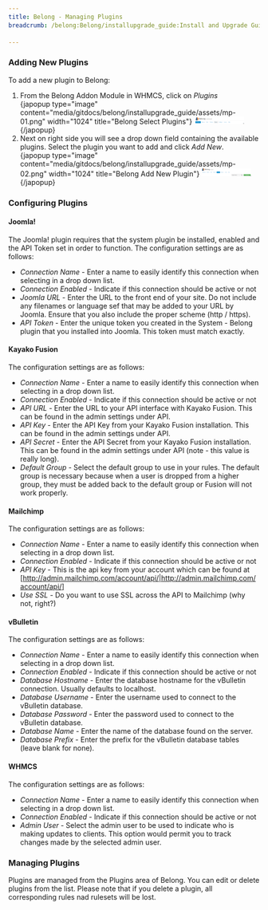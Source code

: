 ```yaml
---
title: Belong - Managing Plugins
breadcrumb: /belong:Belong/installupgrade_guide:Install and Upgrade Guide/managingplugins:Managing Plugins/

---
```



### Adding New Plugins

To add a new plugin to Belong:

1. From the Belong Addon Module in WHMCS, click on _Plugins_<br />
{japopup type="image" content="media/gitdocs/belong/installupgrade_guide/assets/mp-01.png" width="1024" title="Belong Select Plugins"}
<img src="assets/mp-01.png" width="100px" />{/japopup}
2. Next on right side you will see a drop down field containing the available plugins.  Select the plugin you want to add and click _Add New_.<br />
{japopup type="image" content="media/gitdocs/belong/installupgrade_guide/assets/mp-02.png" width="1024" title="Belong Add New Plugin"}
<img src="assets/mp-02.png" width="100px" />{/japopup}


### Configuring Plugins

#### Joomla!

The Joomla! plugin requires that the system plugin be installed, enabled and the API Token set in order to function.  The configuration settings are as follows:

* *Connection Name* - Enter a name to easily identify this connection when selecting in a drop down list.
* *Connection Enabled* - Indicate if this connection should be active or not
* *Joomla URL* - Enter the URL to the front end of your site. Do not include any filenames or language sef that may be added to your URL by Joomla. Ensure that you also include the proper scheme (http / https).
* *API Token* - Enter the unique token you created in the System - Belong plugin that you installed into Joomla. This token must match exactly.


#### Kayako Fusion

The configuration settings are as follows:

* *Connection Name* - Enter a name to easily identify this connection when selecting in a drop down list.
* *Connection Enabled* - Indicate if this connection should be active or not
* *API URL* - Enter the URL to your API interface with Kayako Fusion. This can be found in the admin settings under API.
* *API Key* - Enter the API Key from your Kayako Fusion installation. This can be found in the admin settings under API.
* *API Secret* - Enter the API Secret from your Kayako Fusion installation. This can be found in the admin settings under API (note - this value is really long).
* *Default Group* - Select the default group to use in your rules. The default group is necessary because when a user is dropped from a higher group, they must be added back to the default group or Fusion will not work properly.


#### Mailchimp

The configuration settings are as follows:

* *Connection Name* - Enter a name to easily identify this connection when selecting in a drop down list.
* *Connection Enabled* - Indicate if this connection should be active or not
* *API Key* - This is the api key from your account which can be found at [http://admin.mailchimp.com/account/api/|http://admin.mailchimp.com/account/api/]
* *Use SSL* - Do you want to use SSL across the API to Mailchimp (why not, right?)


#### vBulletin

The configuration settings are as follows:

* *Connection Name* - Enter a name to easily identify this connection when selecting in a drop down list.
* *Connection Enabled* - Indicate if this connection should be active or not
* *Database Hostname* - Enter the database hostname for the vBulletin connection. Usually defaults to localhost.
* *Database Username* - Enter the username used to connect to the vBulletin database.
* *Database Password* - Enter the password used to connect to the vBulletin database.
* *Database Name* - Enter the name of the database found on the server.
* *Database Prefix* - Enter the prefix for the vBulletin database tables (leave blank for none).


#### WHMCS

The configuration settings are as follows:

* *Connection Name* - Enter a name to easily identify this connection when selecting in a drop down list.
* *Connection Enabled* - Indicate if this connection should be active or not
* *Admin User* - Select the admin user to be used to indicate who is making updates to clients. This option would permit you to track changes made by the selected admin user.


### Managing Plugins

Plugins are managed from the Plugins area of Belong.  You can edit or delete plugins from the list.  Please note that if you delete a plugin, all corresponding rules nad rulesets will be lost.
